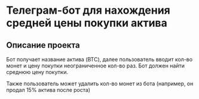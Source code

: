 # Телеграм-бот для нахождения средней цены покупки актива

## Описание проекта

Бот получает название актива (BTC), далее пользователь вводит кол-во монет и цену покупки неограниченное кол-во раз. Бот должен найти среднюю цену покупки.

Также пользователь может удалить кол-во монет из бота (например, он продал 15% актива после роста)